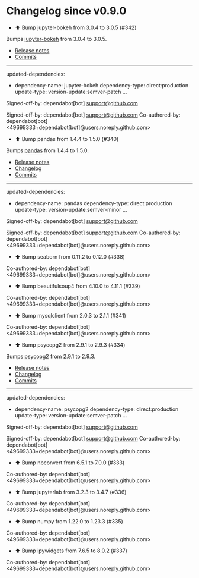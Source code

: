 # Changelog since v0.9.0
- ⬆️ Bump jupyter-bokeh from 3.0.4 to 3.0.5 (#342)

Bumps [jupyter-bokeh](https://github.com/bokeh/jupyter_bokeh) from 3.0.4 to 3.0.5.
- [Release notes](https://github.com/bokeh/jupyter_bokeh/releases)
- [Commits](https://github.com/bokeh/jupyter_bokeh/commits)

---
updated-dependencies:
- dependency-name: jupyter-bokeh
  dependency-type: direct:production
  update-type: version-update:semver-patch
...

Signed-off-by: dependabot[bot] <support@github.com>

Signed-off-by: dependabot[bot] <support@github.com>
Co-authored-by: dependabot[bot] <49699333+dependabot[bot]@users.noreply.github.com> 
- ⬆️ Bump pandas from 1.4.4 to 1.5.0 (#340)

Bumps [pandas](https://github.com/pandas-dev/pandas) from 1.4.4 to 1.5.0.
- [Release notes](https://github.com/pandas-dev/pandas/releases)
- [Changelog](https://github.com/pandas-dev/pandas/blob/main/RELEASE.md)
- [Commits](https://github.com/pandas-dev/pandas/compare/v1.4.4...v1.5.0)

---
updated-dependencies:
- dependency-name: pandas
  dependency-type: direct:production
  update-type: version-update:semver-minor
...

Signed-off-by: dependabot[bot] <support@github.com>

Signed-off-by: dependabot[bot] <support@github.com>
Co-authored-by: dependabot[bot] <49699333+dependabot[bot]@users.noreply.github.com> 
- ⬆️ Bump seaborn from 0.11.2 to 0.12.0 (#338)

Co-authored-by: dependabot[bot] <49699333+dependabot[bot]@users.noreply.github.com> 
- ⬆️ Bump beautifulsoup4 from 4.10.0 to 4.11.1 (#339)

Co-authored-by: dependabot[bot] <49699333+dependabot[bot]@users.noreply.github.com> 
- ⬆️ Bump mysqlclient from 2.0.3 to 2.1.1 (#341)

Co-authored-by: dependabot[bot] <49699333+dependabot[bot]@users.noreply.github.com> 
- ⬆️ Bump psycopg2 from 2.9.1 to 2.9.3 (#334)

Bumps [psycopg2](https://github.com/psycopg/psycopg2) from 2.9.1 to 2.9.3.
- [Release notes](https://github.com/psycopg/psycopg2/releases)
- [Changelog](https://github.com/psycopg/psycopg2/blob/master/NEWS)
- [Commits](https://github.com/psycopg/psycopg2/commits)

---
updated-dependencies:
- dependency-name: psycopg2
  dependency-type: direct:production
  update-type: version-update:semver-patch
...

Signed-off-by: dependabot[bot] <support@github.com>

Signed-off-by: dependabot[bot] <support@github.com>
Co-authored-by: dependabot[bot] <49699333+dependabot[bot]@users.noreply.github.com> 
- ⬆️ Bump nbconvert from 6.5.1 to 7.0.0 (#333)

Co-authored-by: dependabot[bot] <49699333+dependabot[bot]@users.noreply.github.com> 
- ⬆️ Bump jupyterlab from 3.2.3 to 3.4.7 (#336)

Co-authored-by: dependabot[bot] <49699333+dependabot[bot]@users.noreply.github.com> 
- ⬆️ Bump numpy from 1.22.0 to 1.23.3 (#335)

Co-authored-by: dependabot[bot] <49699333+dependabot[bot]@users.noreply.github.com> 
- ⬆️ Bump ipywidgets from 7.6.5 to 8.0.2 (#337)

Co-authored-by: dependabot[bot] <49699333+dependabot[bot]@users.noreply.github.com> 
